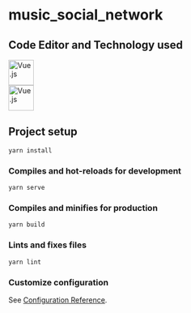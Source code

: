 # music_social_network

## Code Editor and Technology used
<div class="flex flex-wrap justify-start items-center">
<img height="50" src="https://user-images.githubusercontent.com/25181517/192108891-d86b6220-e232-423a-bf5f-90903e6887c3.png" class="mr-1" alt="Vue.js" title="Vue.js" />
</div>
<img height="50" src="https://user-images.githubusercontent.com/25181517/   117448124-a2da9800-af3e-11eb-85d2-bd1b69b65603.png" alt="Vue.js" title="Vue.js" />
</div>

## Project setup
```
yarn install
```

### Compiles and hot-reloads for development
```
yarn serve
```

### Compiles and minifies for production
```
yarn build
```

### Lints and fixes files
```
yarn lint
```

### Customize configuration
See [Configuration Reference](https://cli.vuejs.org/config/).
